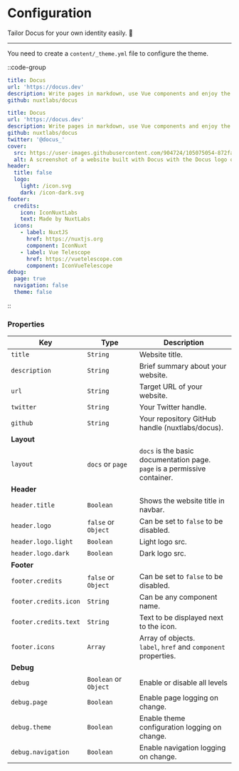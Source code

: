 # Configuration

Tailor Docus for your own identity easily. 🌈

---

You need to create a `content/_theme.yml` file to configure the theme.

::code-group

```yaml [Minimal _theme.yml]
title: Docus
url: 'https://docus.dev'
description: Write pages in markdown, use Vue components and enjoy the power of Nuxt with a blazing fast developer experience.
github: nuxtlabs/docus
```

```yaml [Complete _theme.yml]
title: Docus
url: 'https://docus.dev'
description: Write pages in markdown, use Vue components and enjoy the power of Nuxt with a blazing fast developer experience.
github: nuxtlabs/docus
twitter: '@docus_'
cover:
  src: https://user-images.githubusercontent.com/904724/105075054-872fac80-5a89-11eb-8aab-46dd254ad986.png
  alt: A screenshot of a website built with Docus with the Docus logo on top of it.
header:
  title: false
  logo:
    light: /icon.svg
    dark: /icon-dark.svg
footer:
  credits:
    icon: IconNuxtLabs
    text: Made by NuxtLabs
  icons:
    - label: NuxtJS
      href: https://nuxtjs.org
      component: IconNuxt
    - label: Vue Telescope
      href: https://vuetelescope.com
      component: IconVueTelescope
debug:
  page: true
  navigation: false
  theme: false
```

::

### Properties

| Key | Type | Description |
|---------|------|-------------|
| `title` | `String` | Website title. |
| `description` | `String` | Brief summary about your website. |
| `url` | `String` | Target URL of your website. |
| `twitter` | `String` | Your Twitter handle. |
| `github` | `String` | Your repository GitHub handle (nuxtlabs/docus). |
| **Layout** | | |
| `layout` | `docs` or `page` | `docs` is the basic documentation page.<br/> `page` is a permissive container. |
| **Header** | | |
| `header.title` | `Boolean` | Shows the website title in navbar. |
| `header.logo` | `false` or `Object` | Can be set to `false` to be disabled. |
| `header.logo.light` | `Boolean` | Light logo src. |
| `header.logo.dark` | `Boolean` | Dark logo src. |
| **Footer** | | |
| `footer.credits` | `false` or `Object` | Can be set to `false` to be disabled. |
| `footer.credits.icon` | `String` | Can be any component name. |
| `footer.credits.text` | `String` | Text to be displayed next to the icon. |
| `footer.icons` | `Array` | Array of objects.<br/>`label`, `href` and `component` properties. |
| **Debug** | | |
| `debug` | `Boolean` or `Object` | Enable or disable all levels |
| `debug.page` | `Boolean` | Enable page logging on change. |
| `debug.theme` | `Boolean` | Enable theme configuration logging on change. |
| `debug.navigation` | `Boolean` | Enable navigation logging on change. |
